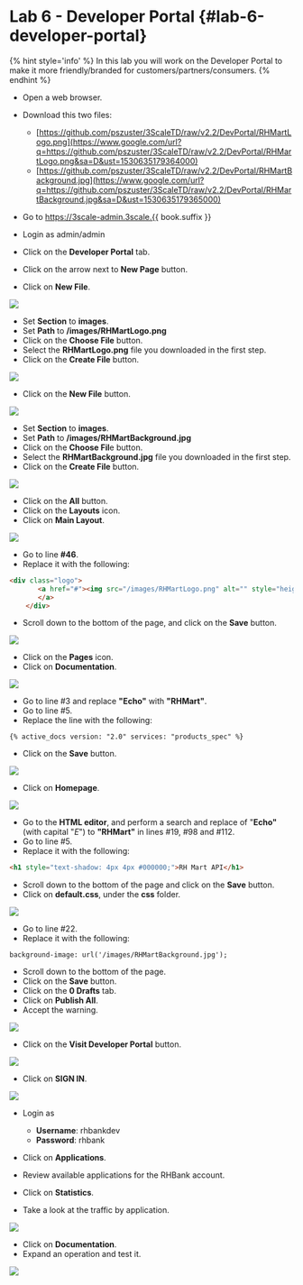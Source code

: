 # Lab 6 - Developer Portal {#lab-6-developer-portal}

{% hint style='info' %}
In this lab you will work on the Developer Portal to make it more friendly/branded for customers/partners/consumers.
{% endhint %}

* Open a web browser.
* Download this two files:
    * [https://github.com/pszuster/3ScaleTD/raw/v2.2/DevPortal/RHMartLogo.png](https://www.google.com/url?q=https://github.com/pszuster/3ScaleTD/raw/v2.2/DevPortal/RHMartLogo.png&sa=D&ust=1530635179364000)
    * [https://github.com/pszuster/3ScaleTD/raw/v2.2/DevPortal/RHMartBackground.jpg](https://www.google.com/url?q=https://github.com/pszuster/3ScaleTD/raw/v2.2/DevPortal/RHMartBackground.jpg&sa=D&ust=1530635179365000) 

* Go to https://3scale-admin.3scale.{{ book.suffix }}
* Login as admin/admin
* Click on the **Developer Portal** tab.
* Click on the arrow next to **New Page** button.
* Click on **New File**.

![](images/image20.png)

* Set **Section** to **images**.
* Set **Path** to **/images/RHMartLogo.png**
* Click on the **Choose File** button.
* Select the **RHMartLogo.png** file you downloaded in the first step.
* Click on the **Create File** button.

![](images/image13.png)

* Click on the **New File** button.

![](images/image119.png)

* Set **Section** to **images**.
* Set **Path** to **/images/RHMartBackground.jpg**
* Click on the **Choose Fil**e button.
* Select the **RHMartBackground.jpg** file you downloaded in the first step.
* Click on the **Create File** button.

![](images/image199.png)

* Click on the **All** button.
* Click on the **Layouts** icon.
* Click on **Main Layout**.

![](images/image99.png)

* Go to line **#46**.
* Replace it with the following:

```html
<div class="logo">
       <a href="#"><img src="/images/RHMartLogo.png" alt="" style="height:100px; width:150px;">
       </a>
    </div>
```

* Scroll down to the bottom of the page, and click on the **Save** button.

![](images/image183.png)

* Click on the **Pages** icon.
* Click on **Documentation**.

![](images/image151.png)

* Go to line #3 and replace **"Echo"** with **"RHMart"**.
* Go to line #5.
* Replace the line with the following:

```
{% active_docs version: "2.0" services: "products_spec" %}
```

* Click on the **Save** button.

![](images/image32.png)

* Click on **Homepage**.

![](images/image11.png)

* Go to the **HTML editor**, and perform a search and replace of "**Echo"** (with capital "_E_") to **"RHMart"** in lines #19, #98 and #112.
* Go to line #5.
* Replace it with the following:

```html
<h1 style="text-shadow: 4px 4px #000000;">RH Mart API</h1>
```

* Scroll down to the bottom of the page and click on the **Save** button.
* Click on **default.css**, under the **css** folder.

![](images/image146.png)

* Go to line #22.
* Replace it with the following:


```
background-image: url('/images/RHMartBackground.jpg');
```

* Scroll down to the bottom of the page.
* Click on the **Save** button.
* Click on the **0 Drafts** tab.
* Click on **Publish All**.
* Accept the warning.

![](images/image193.png)

* Click on the **Visit Developer Portal** button.

![](images/image18.png)
* Click on **SIGN IN**.

![](images/image135.png)

* Login as
    * **Username**: rhbankdev
    * **Password**: rhbank

* Click on **Applications**.
* Review available applications for the RHBank account.
* Click on **Statistics**.
* Take a look at the traffic by application.

![](images/image141.png)

* Click on **Documentation**.
* Expand an operation and test it.

![](images/image190.png)